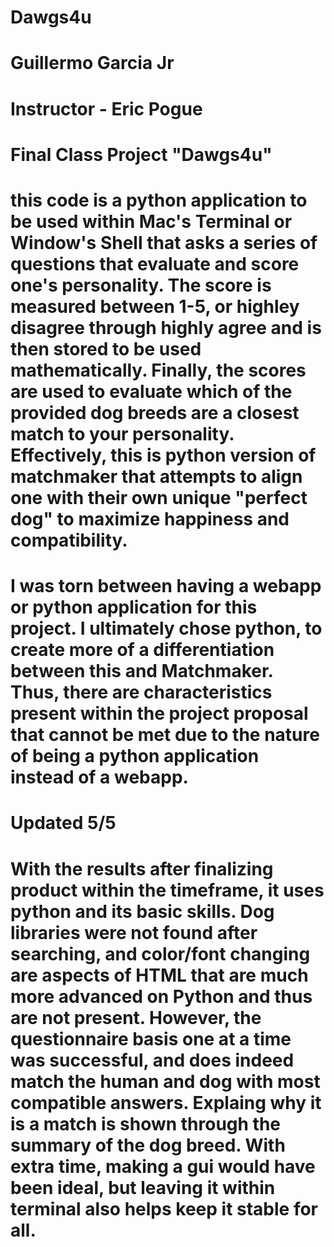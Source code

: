 # Dawgs4u
# Guillermo Garcia Jr
# Instructor - Eric Pogue
# Final Class Project "Dawgs4u"
# this code is a python application to be used within Mac's Terminal or Window's Shell that asks a series of questions that evaluate and score one's personality. The score is measured between 1-5, or highley disagree through highly agree and is then stored to be used mathematically. Finally, the scores are used to evaluate which of the provided dog breeds are a closest match to your personality. Effectively, this is python version of matchmaker that attempts to align one with their own unique "perfect dog" to maximize happiness and compatibility. 
# I was torn between having a webapp or python application for this project. I ultimately chose python, to create more of a differentiation between this and Matchmaker. Thus, there are characteristics present within the project proposal that cannot be met due to the nature of being a python application instead of a webapp.
# Updated 5/5
# With the results after finalizing product within the timeframe, it uses python and its basic skills. Dog libraries were not found after searching, and color/font changing are aspects of HTML that are much more advanced on Python and thus are not present. However, the questionnaire basis one at a time was successful, and does indeed match the human and dog with most compatible answers. Explaing why it is a match is shown through the summary of the dog breed. With extra time, making a gui would have been ideal, but leaving it within terminal also helps keep it stable for all.